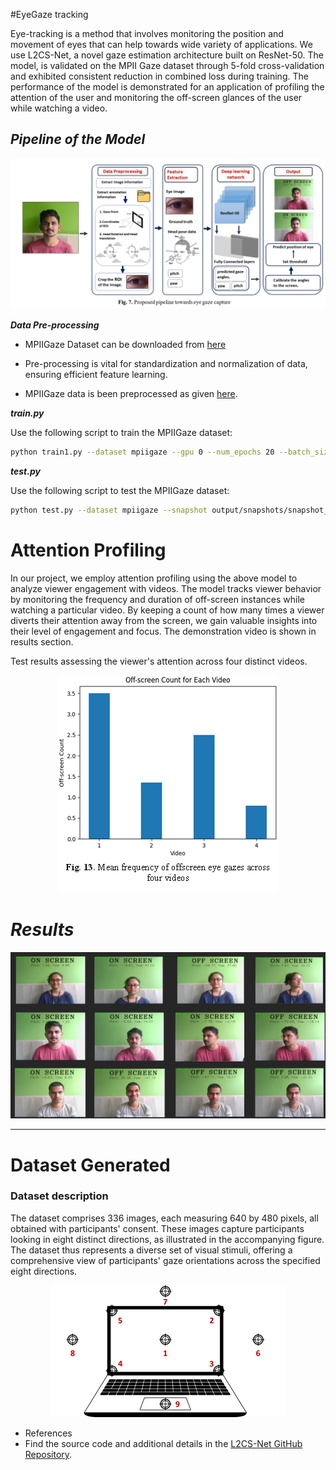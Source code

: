 #EyeGaze tracking

Eye-tracking is a method that involves monitoring the position and movement of eyes that can help towards wide variety of applications.
We use L2CS-Net, a novel gaze estimation architecture built on ResNet-50. The model, is validated on the MPII Gaze dataset through 5-fold cross-validation and exhibited consistent reduction in combined loss during training.
The performance of the model is demonstrated for an application of profiling the attention of the user and monitoring the off-screen glances of the user while watching a video. 

## ***Pipeline of the Model***

<p align="center">
  <img src="PIPELINE.png" alt="Image">
</p>


_**Data Pre-processing**_

- MPIIGaze Dataset can be downloaded from [here](https://www.mpi-inf.mpg.de/departments/computer-vision-and-machine-learning/research/gaze-based-human-computer-interaction/its-written-all-over-your-face-full-face-appearance-based-gaze-estimation)
  
- Pre-processing is vital for standardization and normalization of data, ensuring efficient feature learning.

- MPIIGaze data is been preprocessed as given [here](https://phi-ai.buaa.edu.cn/Gazehub/3D-dataset/).

_**train.py**_

Use the following script to train the MPIIGaze dataset:

```bash
python train1.py --dataset mpiigaze --gpu 0 --num_epochs 20 --batch_size 4 --lr 0.00001 --alpha 1
```

_**test.py**_

Use the following script to test the MPIIGaze dataset:

```bash
python test.py --dataset mpiigaze --snapshot output/snapshots/snapshot_folder --evalpath evaluation/L2CS-mpiigaze  --gpu 0
```

# Attention Profiling

In our project, we employ attention profiling using the above model to analyze viewer engagement with videos. The model tracks viewer behavior by monitoring the frequency and duration of off-screen instances while watching a particular video. By keeping a count of how many times a viewer diverts their attention away from the screen, we gain valuable insights into their level of engagement and focus. The demonstration video is shown in results section.

Test results assessing the viewer's attention across four distinct videos.

<p align="center">
  <img src="application_graph.png" alt="Image">
</p>


# _**Results**_

<p align="center">
  <img src="results.png" alt="Image">
</p>

  ---

# Dataset Generated

### Dataset description
The dataset comprises 336 images, each measuring 640 by 480 pixels, all obtained with participants' consent. These images capture participants looking in eight distinct directions, as illustrated in the accompanying figure. The dataset thus represents a diverse set of visual stimuli, offering a comprehensive view of participants' gaze orientations across the specified eight directions.

<p align="center">
  <img src="directions.png" alt="Image">
</p>

- References
- Find the source code and additional details in the [L2CS-Net GitHub Repository](https://github.com/Ahmednull/L2CS-Net).
